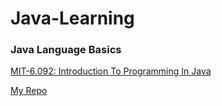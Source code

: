 # Java-Learning

### Java Language Basics

[MIT-6.092: Introduction To Programming In Java](https://ocw.mit.edu/courses/6-092-introduction-to-programming-in-java-january-iap-2010/pages/syllabus/)

[My Repo](./MIT-6.092/)